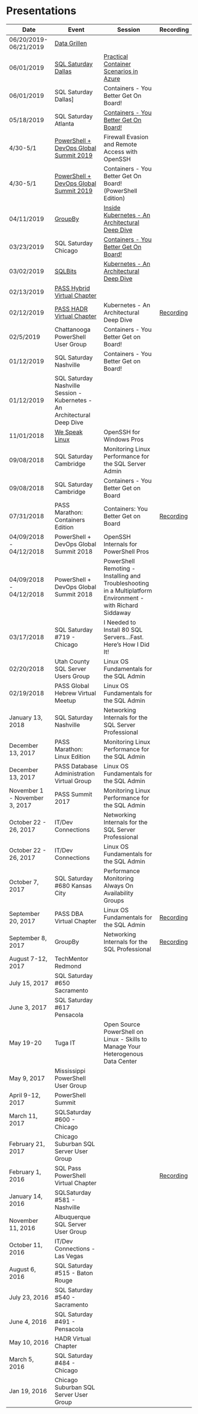 # Presentations

Date | Event | Session | Recording
--- | --- | --- | ---
06/20/2019-06/21/2019 | [Data Grillen](https://datagrillen.com/theschedule/) | 
06/01/2019 | [SQL Saturday Dallas]() | [Practical Container Scenarios in Azure](https://www.sqlsaturday.com/841/Sessions/Details.aspx?sid=92433) |
06/01/2019 | SQL Saturday Dallas] | Containers - You Better Get On Board! |
05/18/2019 | SQL Saturday Atlanta | [Containers - You Better Get On Board!](https://www.sqlsaturday.com/845/Sessions/Details.aspx?sid=87539)
4/30-5/1 | [PowerShell + DevOps Global Summit 2019](https://app.socio.events/MjQ4Nw/Overview/14440) | Firewall Evasion and Remote Access with OpenSSH
4/30-5/1 | [PowerShell + DevOps Global Summit 2019](https://app.socio.events/MjQ4Nw/Overview/14440) | Containers - You Better Get On Board! (PowerShell Edition)
04/11/2019 | [GroupBy](https://groupby.org/) | [Inside Kubernetes - An Architectural Deep Dive](https://groupby.org/conference-session-abstracts/inside-kubernetes-an-architectural-deep-dive/)
03/23/2019 | SQL Saturday Chicago | [Containers - You Better Get On Board!](https://www.sqlsaturday.com/825/Sessions/Details.aspx?sid=88028)
03/02/2019 | [SQLBits](https://sqlbits.com/) | [Kubernetes - An Architectural Deep Dive](https://sqlbits.com/Sessions/Event18/Inside_Kubernetes-An_Architectural_Deep_Dive1) 
02/13/2019 | [PASS Hybrid Virtual Chapter](https://hybrid.pass.org/MeetingArchive.aspx)
02/12/2019 | [PASS HADR Virtual Chapter](https://hadr.pass.org/MeetingArchive.aspx) | Kubernetes - An Architectural Deep Dive | [Recording](https://www.youtube.com/watch?v=d5Rmu3fboiQ)
02/5/2019 | Chattanooga PowerShell User Group | Containers - You Better Get on Board!
01/12/2019 | SQL Saturday Nashville | Containers - You Better Get on Board! 
01/12/2019 | SQL Saturday Nashville Session - Kubernetes - An Architectural Deep Dive
11/01/2018 | [We Speak Linux](https://wespeaklinux.com/register-for-upcoming-webcasts/) | OpenSSH for Windows Pros
09/08/2018 | SQL Saturday Cambridge | Monitoring Linux Performance for the SQL Server Admin 
09/08/2018 | SQL Saturday Cambridge | Containers - You Better Get on Board
07/31/2018 | PASS Marathon: Containers Edition | Containers: You Better Get on Board | [Recording](https://youtu.be/7f_I5sNMvno)
04/09/2018 - 04/12/2018 | PowerShell + DevOps Global Summit 2018 | OpenSSH Internals for PowerShell Pros
04/09/2018 - 04/12/2018 | PowerShell + DevOps Global Summit 2018 | PowerShell Remoting - Installing and Troubleshooting in a Multiplatform Environment - with Richard Siddaway
03/17/2018 | SQL Saturday #719 - Chicago | I Needed to Install 80 SQL Servers…Fast. Here’s How I Did It!
02/20/2018 | Utah County SQL Server Users Group | Linux OS Fundamentals for the SQL Admin
02/19/2018 | PASS Global Hebrew Virtual Meetup | Linux OS Fundamentals for the SQL Admin
January 13, 2018 | SQL Saturday Nashville | Networking Internals for the SQL Server Professional
December 13, 2017 | PASS Marathon: Linux Edition | Monitoring Linux Performance for the SQL Admin
December 13, 2017 | PASS Database Administration Virtual Group | Linux OS Fundamentals for the SQL Admin
November 1 - November 3, 2017 | PASS Summit 2017 | Monitoring Linux Performance for the SQL Admin
October 22 - 26, 2017 | IT/Dev Connections | Networking Internals for the SQL Server Professional
October 22 - 26, 2017 | IT/Dev Connections | Linux OS Fundamentals for the SQL Admin
October 7, 2017 | SQL Saturday #680 Kansas City | Performance Monitoring Always On Availability Groups
September 20, 2017 | PASS DBA Virtual Chapter | Linux OS Fundamentals for the SQL Admin | [Recording]()
September 8, 2017 | GroupBy | Networking Internals for the SQL Professional | [Recording]()
August 7-12, 2017 | TechMentor Redmond
July 15, 2017 | SQL Saturday #650 Sacramento
June 3, 2017 | SQL Saturday #617 Pensacola 
May 19-20 | Tuga IT | Open Source PowerShell on Linux - Skills to Manage Your Heterogenous Data Center
May 9, 2017 | Mississippi PowerShell User Group
April 9-12, 2017 | PowerShell Summit
March 11, 2017 | SQLSaturday #600 - Chicago
February 21, 2017 | Chicago Suburban SQL Server User Group
February 1, 2016 | SQL Pass PowerShell Virtual Chapter |  | [Recording]()
January 14, 2016 | SQLSaturday #581 - Nashville
November 11, 2016 | Albuquerque SQL Server User Group
October 11, 2016 | IT/Dev Connections - Las Vegas
August 6, 2016 | SQL Saturday #515 - Baton Rouge
July 23, 2016 | SQL Saturday #540 - Sacramento
June 4, 2016 | SQL Saturday #491 - Pensacola
May 10, 2016 | HADR Virtual Chapter
March 5, 2016 | SQL Saturday #484 - Chicago
Jan 19, 2016 | Chicago Suburban SQL Server User Group 